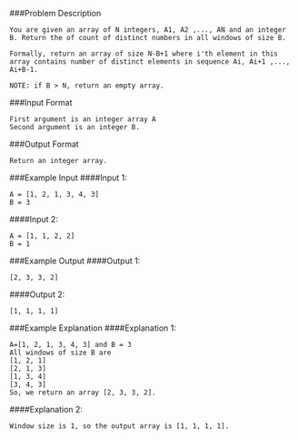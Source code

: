 ###Problem Description
```
You are given an array of N integers, A1, A2 ,..., AN and an integer B. Return the of count of distinct numbers in all windows of size B.

Formally, return an array of size N-B+1 where i'th element in this array contains number of distinct elements in sequence Ai, Ai+1 ,..., Ai+B-1.

NOTE: if B > N, return an empty array.
```


###Input Format
```
First argument is an integer array A
Second argument is an integer B.
```

###Output Format
```
Return an integer array.
```

###Example Input
####Input 1:

```
A = [1, 2, 1, 3, 4, 3]
B = 3
```
####Input 2:

```
A = [1, 1, 2, 2]
B = 1
```

###Example Output
####Output 1:

```
[2, 3, 3, 2]
```
####Output 2:

```
[1, 1, 1, 1]
```


###Example Explanation
####Explanation 1:

```
A=[1, 2, 1, 3, 4, 3] and B = 3
All windows of size B are
[1, 2, 1]
[2, 1, 3]
[1, 3, 4]
[3, 4, 3]
So, we return an array [2, 3, 3, 2].
```
####Explanation 2:

```
Window size is 1, so the output array is [1, 1, 1, 1].
```